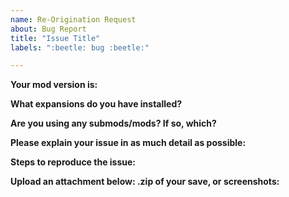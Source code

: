 ```yaml
---
name: Re-Origination Request
about: Bug Report
title: "Issue Title"
labels: ":beetle: bug :beetle:"

---
```

<!--
**DO NOT REMOVE PRE-EXISTING LINES**
------------------------------------------------------------------------------------------------------------
-->
**Your mod version is:**

**What expansions do you have installed?**

**Are you using any submods/mods? If so, which?**

**Please explain your issue in as much detail as possible:**

**Steps to reproduce the issue:**

**Upload an attachment below: .zip of your save, or screenshots:**
